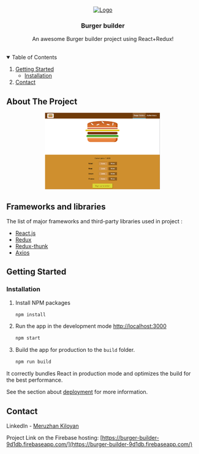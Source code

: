 

<br />
<p align="center">
  <a href="/">
    <img src="https://encrypted-tbn0.gstatic.com/images?q=tbn:ANd9GcRXsZ7n8CuqjFQCm773s6RKCPEiF29UNCRa_Q&usqp=CAU" alt="Logo" width="80" height="80">
  </a>

  <h3 align="center">Burger builder</h3>

  <p align="center">
    An awesome Burger builder project using React+Redux!
    <br />
    <br />
  </p>
</p>



<!-- TABLE OF CONTENTS -->
<details open="open">
  <summary>Table of Contents</summary>
  <ol>
    <li>
      <a href="#getting-started">Getting Started</a>
      <ul>
        <li><a href="#installation">Installation</a></li>
      </ul>
    </li>
    <li><a href="#contact">Contact</a></li>
  </ol>
</details>



<!-- ABOUT THE PROJECT -->
## About The Project

<div style="margin-left: 20%">
    <img alt='screenshot' src='./src/assets/img/burger.png' height='200' width='300'/>
</div>



## Frameworks and libraries

The list of major frameworks and third-party libraries used in project :

* [React.js](https://reactjs.org/)
* [Redux](https://redux.js.org/)
* [Redux-thunk](https://github.com/reduxjs/redux-thunk)
* [Axios](https://github.com/axios/axios)


## Getting Started

### Installation

1. Install NPM packages
   ```sh
   npm install
   ```
2. Run the app in the development mode [http://localhost:3000](http://localhost:3000) 
   ```sh
   npm start
   ```
3. Build the app for production to the `build` folder.<br />

   ```sh
   npm run build
   ```

It correctly bundles React in production mode and optimizes the build for the best performance.
<br/>

See the section about [deployment](https://facebook.github.io/create-react-app/docs/deployment) for more information. <br/>


## Contact

LinkedIn - [Meruzhan Kiloyan](https://linkedin.com/in/meruzhan-kiloyan-05327917b)

Project Link on the Firebase hosting: [https://burger-builder-9d1db.firebaseapp.com/](https://burger-builder-9d1db.firebaseapp.com/)



